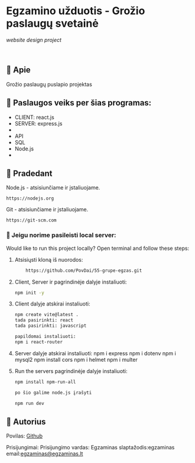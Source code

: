 # Egzamino užduotis - Grožio paslaugų svetainė

_website design project_

<br>

## 🌟 Apie

Grožio paslaugų puslapio projektas

## 🎯 Paslaugos veiks per šias programas:

-   CLIENT: react.js
-   SERVER: express.js
-   
-   API
-   SQL
-   Node.js
-   

## 🧰 Pradedant

Node.js - atsisiunčiame ir įstaliuojame.

```
https://nodejs.org
```

Git  - atsisiunčiame ir įstaliuojame.

```
https://git-scm.com
```

### 🏃 Jeigu norime pasileisti local server:

Would like to run this project locally? Open terminal and follow these steps:

1. Atsisiųsti kloną iš nuorodos: 
    ```sh
        https://github.com/PovDai/55-grupe-egzas.git
    ```
2. Client, Server ir pagrindinėje dalyje instaliuoti: 
    ```sh
    npm init -y 
    ```
3. Client dalyje atskirai instaliuoti: 
    ```sh
    npm create vite@latest .
    tada pasirinkti: react 
    tada pasirinkti: javascript

    papildomai instaliuoti: 
    npm i react-router

4. Server dalyje atskirai instaliuoti:
   npm i express 
    npm i dotenv
    npm i mysql2
    npm install cors
    npm i helmet
    npm i multer

5. Run the servers pagrindinėje dalyje instaliuoti:
    ```sh
    npm install npm-run-all

    po šio galime node.js įrašyti 

    npm run dev 


## 🎅 Autorius

Povilas: [Github](https://github.com/PovDai)

Prisijungimai: 
Prisijungimo vardas: Egzaminas 
slaptažodis:egzaminas 
email:egzaminas@egzaminas.lt


